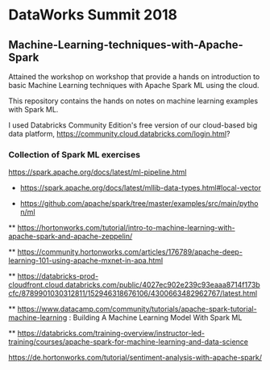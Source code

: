 # DataWorks Summit 2018
## Machine-Learning-techniques-with-Apache-Spark

Attained the workshop on workshop that provide a hands on introduction to basic Machine Learning techniques with Apache Spark ML using the cloud. 

This repository contains the hands on notes on machine learning examples with Spark ML.

I used Databricks Community Edition's free version of our cloud-based big data platform, https://community.cloud.databricks.com/login.html?

### Collection of Spark ML exercises 

https://spark.apache.org/docs/latest/ml-pipeline.html

 - https://spark.apache.org/docs/latest/mllib-data-types.html#local-vector
 
 - https://github.com/apache/spark/tree/master/examples/src/main/python/ml



** https://hortonworks.com/tutorial/intro-to-machine-learning-with-apache-spark-and-apache-zeppelin/

** https://community.hortonworks.com/articles/176789/apache-deep-learning-101-using-apache-mxnet-in-apa.html

** https://databricks-prod-cloudfront.cloud.databricks.com/public/4027ec902e239c93eaaa8714f173bcfc/8789901030312811/152946318676106/4300663482962767/latest.html

** https://www.datacamp.com/community/tutorials/apache-spark-tutorial-machine-learning : Building A Machine Learning Model With Spark ML

** https://databricks.com/training-overview/instructor-led-training/courses/apache-spark-for-machine-learning-and-data-science

https://de.hortonworks.com/tutorial/sentiment-analysis-with-apache-spark/



